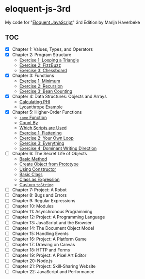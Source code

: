 # eloquent-js-3rd

My code for "[Eloquent JavaScript][1]" 3rd Edition by Marijn Haverbeke

## TOC

- [x] Chapter 1: Values, Types, and Operators
- [x] Chapter 2: Program Structure
  - [Exercise 1: Looping a Triangle](src/chapter01/looping_a_triangle.js)
  - [Exercise 2: FizzBuzz](src/chapter01/fizz_buzz.js)
  - [Exercise 3: Chessboard](src/chapter01/chessboard.js)
- [x] Chapter 3: Functions
  - [Exercise 1: Minimum](src/chapter03/minimum.js)
  - [Exercise 2: Recursion](src/chapter03/recursion.js)
  - [Exercise 3: Bean Counting](src/chapter03/bean_counting.js)
- [x] Chapter 4: Data Structures: Objects and Arrays
  - [Calculating PHI](src/chapter04/calculating_phi.js)
  - [Lycanthrope Example](src/chapter04/lycanthrope.js)
- [x] Chapter 5: Higher-Order Functions
  - [`some` Function](src/chapter05/some_function.js)
  - [Count By](src/chapter05/count_by.js)
  - [Which Scripts are Used](src/chapter05/which_script.js)
  - [Exercise 1: Flattening](src/chapter05/flattening.js)
  - [Exercise 2: Your Own Loop](src/chapter05/your_own_loop.js)
  - [Exercise 3: Everything](src/chapter05/everything.js)
  - [Exercise 4: Dominant Writing Direction](src/chapter05/dominant.js)
- [ ] Chapter 6: The Secret Life of Objects
  - [Basic Method](src/chapter06/basic_method.js)
  - [Create Object from Prototype](src/chapter06/object_create.js)
  - [Using Constructor](src/chapter06/using_constructor.js)
  - [Basic Class](src/chapter06/basic_class.js)
  - [Class as Expression](src/chapter06/class_expression.js)
  - [Custom `toString`](src/chapter06/custom_to_string.js)
- [ ] Chapter 7: Project: A Robot
- [ ] Chapter 8: Bugs and Errors
- [ ] Chapter 9: Regular Expressions
- [ ] Chapter 10: Modules
- [ ] Chapter 11: Asynchronous Programming
- [ ] Chapter 12: Project: A Programming Language
- [ ] Chapter 13: JavaScript and the Browser
- [ ] Chapter 14: The Document Object Model
- [ ] Chapter 15: Handling Events
- [ ] Chapter 16: Project: A Platform Game
- [ ] Chapter 17: Drawing on Canvas
- [ ] Chapter 18: HTTP and Forms
- [ ] Chapter 19: Project: A Pixel Art Editor
- [ ] Chapter 20: Node.js
- [ ] Chapter 21: Project: Skill-Sharing Website
- [ ] Chapter 22: JavaScript and Performance

[1]: https://eloquentjavascript.net/
